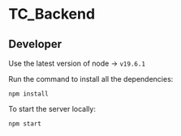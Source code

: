 # TC_Backend

## Developer

Use the latest version of node -> `v19.6.1`

Run the command to install all the dependencies:

`npm install`

To start the server locally:

`npm start`
